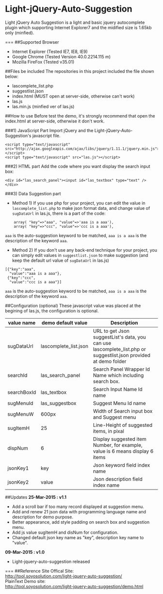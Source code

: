 # Light-jQuery-Auto-Suggestion
Light jQuery Auto Suggestion is a light and basic jquery autocomplete plugin which supporting Internet Explorer7 and the midified size is 1.65kb only (minfied).

===
##Supported Browser
- Internet Explorer (Tested IE7, IE8, IE9)
- Google Chrome     (Tested Version 40.0.2214.115 m)
- Mozilla FireFox   (Tested v35.01)

##Files be included
The repositories in this project included the file shown below:
- lascomplete_list.php
- suggestlist.json
- index.html (MUST open at server-side, otherwise can't work)
- las.js
- las.min.js (minfied ver of las.js)

##How to use
Before test the demo, it's strongly recommend that open the index.html at server-side, otherwise it don't work.

###1) JavaScript Part
Import jQuery and the Light-jQuery-Auto-Suggestion's javascript file.
```
<script type="text/javascript" src="http://ajax.googleapis.com/ajax/libs/jquery/1.11.1/jquery.min.js"></script>
<script type="text/javascript" src="las.js"></script>
```
###2) HTML part
Add the code where you want display the search input box:
```
<div id="las_search_panel"><input id="las_textbox" type="text" /></div>
```
###3) Data Suggestion part
- Method 1) 
If you use php for your project, you can edit the value in `lascomplete_list.php` to make json format data, and change value of `sugDataUrl` in las.js, there is a part of the code:
```
    array( "key"=>"aaa", "value"=>'aaa is a aaa'),
    array( "key"=>"ccc", "value"=>'ccc is a aaa'),
```
`aaa` is the auto-suggestion keyword to be matched, `aaa is a aaa` is the description of the keyword `aaa`.

- Method 2) 
If you don't use any back-end technique for your project, you can simply edit values in `suggestlist.json` to make suggestion (and keep the default url value of `sugDataUrl` in las.js)
```
[{"key":"aaa",
  "value":"aaa is a aaa"},
 {"key":"ccc",
  "value":"ccc is a aaa"}]
```
`aaa` is the auto-suggestion keyword to be matched, `aaa is a aaa` is the description of the keyword `aaa`.

##Configuration (optional)
These javascript value was placed at the begining of las.js, the configuration is optional.

 value name  | demo default value   | Description                                               
-------------|----------------------|-------------------------------------------
 sugDataUrl  | lascomplete_list.json | URL to get Json suggestList's data, you can use lascomplete_list.php or suggestlist.json provided at demo folder                      
 searchId    | las_search_panel     | Search Panel Wrapper Id Name which including search box.  
 searchBoxId | las_textbox          | Search Input Name Id name                                 
 sugMenuId   | las_suggestbox       | Suggest Menu Id name                                      
 sugMenuW    | 600px                | Width of Search input box and Suggest menu                
 sugItemH    | 25                   | Line-Height of suggested items, in pixal
 dispNum     | 6                    | Display suggested item Number, for example, value is 6 means display 6 items
 jsonKey1    | key                  | Json keyword field index name                             
 jsonKey2    | value            | Json description field index name                         


##Updates
**25-Mar-2015 : v1.1**
- Add a scroll bar if too many record displayed at suggestion menu.
- Add and renew 21 json data with programming language name and description for demo purpose.
- Better appearance, add style padding on search box and suggestion menu.
- Add js value sugItemH and disNum for configuration.
- Changed default json key name as "key", description key name to "value".

**09-Mar-2015 : v1.0**
- Light-jquery-auto-suggestion released

===
##Reference Site
Offical Site:<br />
http://tool.soyosolution.com/light-jquery-auto-suggestion/<br />
PlainText Demo site:<br />
http://tool.soyosolution.com/light-jquery-auto-suggestion/demo.html<br />

